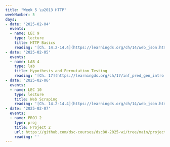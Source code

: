 ```yaml
---
title: "Week 5 \u2013 HTTP"
weekNumber: 5
days:
- date: '2025-02-04'
  events:
  - name: LEC 9
    type: lecture
    title: HTTP Basics
    reading: '[Ch. 14.2-14.4](https://learningds.org/ch/14/web_json.html)'
- date: '2025-02-05'
  events:
  - name: LAB 4
    type: lab
    title: Hypothesis and Permutation Testing
    reading: '[Ch. 17](https://learningds.org/ch/17/inf_pred_gen_intro.html)'
- date: '2025-02-06'
  events:
  - name: LEC 10
    type: lecture
    title: Web Scraping
    reading: '[Ch. 14.2-14.4](https://learningds.org/ch/14/web_json.html)'
- date: '2025-02-07'
  events:
  - name: PROJ 2
    type: proj
    title: Project 2
    url: https://github.com/dsc-courses/dsc80-2025-wi/tree/main/projects/project02
    reading: ''
---
```

